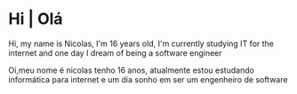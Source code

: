 # Hi | Olá
<p>
  Hi, my name is Nicolas, I'm 16 years old, I'm currently studying IT for the internet and one day I dream of being a software engineer
</p>
<p>
  Oi,meu nome é nicolas tenho 16 anos, atualmente estou estudando informática para internet e um dia sonho em ser um engenheiro de software
</p>
